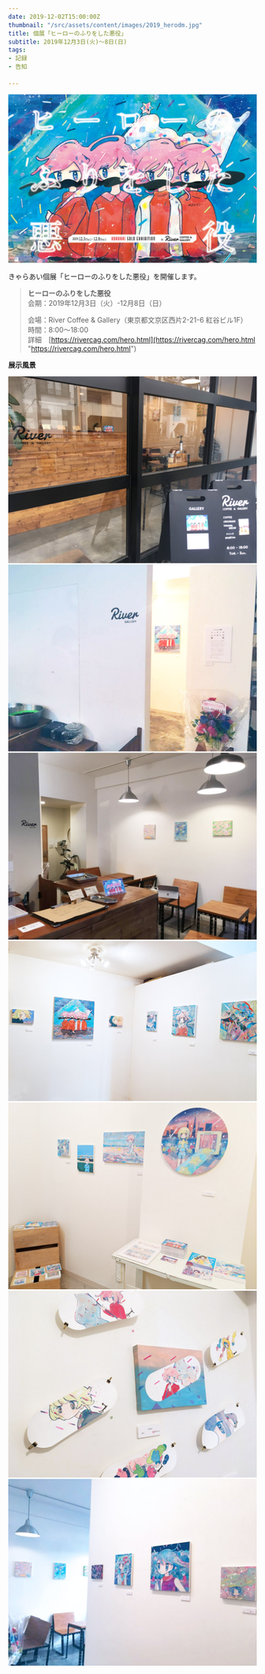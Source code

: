 ```yaml
---
date: 2019-12-02T15:00:00Z
thumbnail: "/src/assets/content/images/2019_herodm.jpg"
title: 個展「ヒーローのふりをした悪役」
subtitle: 2019年12月3日(火)〜8日(日)
tags:
- 記録
- 告知

---
```

![](/src/assets/content/images/2019_herodm.jpg)

きゃらあい個展「ヒーローのふりをした悪役」を開催します。

> **ヒーローのふりをした悪役**  
> 会期：2019年12月3日（火）-12月8日（日）
>
> 会場：River Coffee & Gallery（東京都文京区西片2-21-6 紅谷ビル1F）  
> 時間：8:00～18:00  
> 詳細　[https://rivercag.com/hero.html](https://rivercag.com/hero.html "https://rivercag.com/hero.html")

**展示風景**

![](/src/assets/content/images/2019_hero03.jpg)![](/src/assets/content/images/2019_hero02.jpg)![](/src/assets/content/images/2019_hero01.jpg)![](/src/assets/content/images/2019_hero07.jpg)![](/src/assets/content/images/2019_hero05.jpg)![](/src/assets/content/images/2019_hero06.jpg)![](/src/assets/content/images/2019_hero04.jpg)